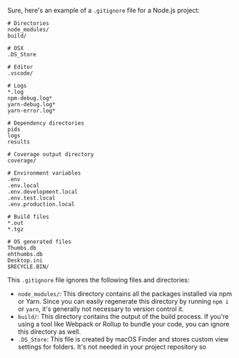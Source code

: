 Sure, here's an example of a `.gitignore` file for a Node.js project:

```
# Directories
node_modules/
build/

# OSX
.DS_Store

# Editor
.vscode/

# Logs
*.log
npm-debug.log*
yarn-debug.log*
yarn-error.log*

# Dependency directories
pids
logs
results

# Coverage output directory
coverage/

# Environment variables
.env
.env.local
.env.development.local
.env.test.local
.env.production.local

# Build files
*.out
*.tgz

# OS generated files
Thumbs.db
ehthumbs.db
Desktop.ini
$RECYCLE.BIN/
```

This `.gitignore` file ignores the following files and directories:

- `node_modules/`: This directory contains all the packages installed via npm or Yarn. Since you can easily regenerate this directory by running `npm i` or `yarn`, it's generally not necessary to version control it.
- `build/`: This directory contains the output of the build process. If you're using a tool like Webpack or Rollup to bundle your code, you can ignore this directory as well.
- `.DS_Store`: This file is created by macOS Finder and stores custom view settings for folders. It's not needed in your project repository so